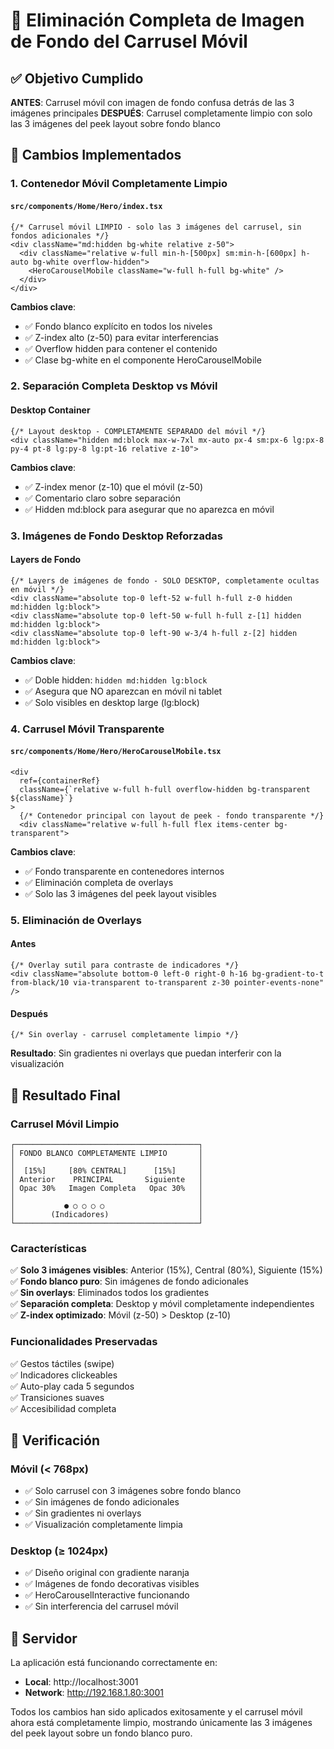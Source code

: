 # 🧹 Eliminación Completa de Imagen de Fondo del Carrusel Móvil

## ✅ Objetivo Cumplido

**ANTES**: Carrusel móvil con imagen de fondo confusa detrás de las 3 imágenes principales
**DESPUÉS**: Carrusel completamente limpio con solo las 3 imágenes del peek layout sobre fondo blanco

## 🔧 Cambios Implementados

### 1. **Contenedor Móvil Completamente Limpio**

#### `src/components/Home/Hero/index.tsx`
```tsx
{/* Carrusel móvil LIMPIO - solo las 3 imágenes del carrusel, sin fondos adicionales */}
<div className="md:hidden bg-white relative z-50">
  <div className="relative w-full min-h-[500px] sm:min-h-[600px] h-auto bg-white overflow-hidden">
    <HeroCarouselMobile className="w-full h-full bg-white" />
  </div>
</div>
```

**Cambios clave**:
- ✅ Fondo blanco explícito en todos los niveles
- ✅ Z-index alto (z-50) para evitar interferencias
- ✅ Overflow hidden para contener el contenido
- ✅ Clase bg-white en el componente HeroCarouselMobile

### 2. **Separación Completa Desktop vs Móvil**

#### Desktop Container
```tsx
{/* Layout desktop - COMPLETAMENTE SEPARADO del móvil */}
<div className="hidden md:block max-w-7xl mx-auto px-4 sm:px-6 lg:px-8 py-4 pt-8 lg:py-8 lg:pt-16 relative z-10">
```

**Cambios clave**:
- ✅ Z-index menor (z-10) que el móvil (z-50)
- ✅ Comentario claro sobre separación
- ✅ Hidden md:block para asegurar que no aparezca en móvil

### 3. **Imágenes de Fondo Desktop Reforzadas**

#### Layers de Fondo
```tsx
{/* Layers de imágenes de fondo - SOLO DESKTOP, completamente ocultas en móvil */}
<div className="absolute top-0 left-52 w-full h-full z-0 hidden md:hidden lg:block">
<div className="absolute top-0 left-50 w-full h-full z-[1] hidden md:hidden lg:block">
<div className="absolute top-0 left-90 w-3/4 h-full z-[2] hidden md:hidden lg:block">
```

**Cambios clave**:
- ✅ Doble hidden: `hidden md:hidden lg:block`
- ✅ Asegura que NO aparezcan en móvil ni tablet
- ✅ Solo visibles en desktop large (lg:block)

### 4. **Carrusel Móvil Transparente**

#### `src/components/Home/Hero/HeroCarouselMobile.tsx`
```tsx
<div
  ref={containerRef}
  className={`relative w-full h-full overflow-hidden bg-transparent ${className}`}
>
  {/* Contenedor principal con layout de peek - fondo transparente */}
  <div className="relative w-full h-full flex items-center bg-transparent">
```

**Cambios clave**:
- ✅ Fondo transparente en contenedores internos
- ✅ Eliminación completa de overlays
- ✅ Solo las 3 imágenes del peek layout visibles

### 5. **Eliminación de Overlays**

#### Antes
```tsx
{/* Overlay sutil para contraste de indicadores */}
<div className="absolute bottom-0 left-0 right-0 h-16 bg-gradient-to-t from-black/10 via-transparent to-transparent z-30 pointer-events-none" />
```

#### Después
```tsx
{/* Sin overlay - carrusel completamente limpio */}
```

**Resultado**: Sin gradientes ni overlays que puedan interferir con la visualización

## 🎯 Resultado Final

### **Carrusel Móvil Limpio**
```
┌─────────────────────────────────────────┐
│ FONDO BLANCO COMPLETAMENTE LIMPIO       │
│                                         │
│  [15%]     [80% CENTRAL]      [15%]     │
│ Anterior    PRINCIPAL       Siguiente   │
│ Opac 30%   Imagen Completa   Opac 30%   │
│                                         │
│           ● ○ ○ ○ ○                     │
│        (Indicadores)                    │
└─────────────────────────────────────────┘
```

### **Características**
✅ **Solo 3 imágenes visibles**: Anterior (15%), Central (80%), Siguiente (15%)  
✅ **Fondo blanco puro**: Sin imágenes de fondo adicionales  
✅ **Sin overlays**: Eliminados todos los gradientes  
✅ **Separación completa**: Desktop y móvil completamente independientes  
✅ **Z-index optimizado**: Móvil (z-50) > Desktop (z-10)  

### **Funcionalidades Preservadas**
✅ Gestos táctiles (swipe)  
✅ Indicadores clickeables  
✅ Auto-play cada 5 segundos  
✅ Transiciones suaves  
✅ Accesibilidad completa  

## 🚀 Verificación

### **Móvil (< 768px)**
- ✅ Solo carrusel con 3 imágenes sobre fondo blanco
- ✅ Sin imágenes de fondo adicionales
- ✅ Sin gradientes ni overlays
- ✅ Visualización completamente limpia

### **Desktop (≥ 1024px)**
- ✅ Diseño original con gradiente naranja
- ✅ Imágenes de fondo decorativas visibles
- ✅ HeroCarouselInteractive funcionando
- ✅ Sin interferencia del carrusel móvil

## 📱 Servidor

La aplicación está funcionando correctamente en:
- **Local**: http://localhost:3001
- **Network**: http://192.168.1.80:3001

Todos los cambios han sido aplicados exitosamente y el carrusel móvil ahora está completamente limpio, mostrando únicamente las 3 imágenes del peek layout sobre un fondo blanco puro.
